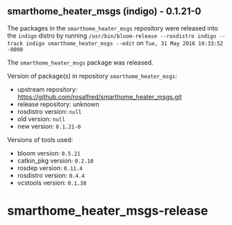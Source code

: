 ## smarthome_heater_msgs (indigo) - 0.1.21-0

The packages in the `smarthome_heater_msgs` repository were released into the `indigo` distro by running `/usr/bin/bloom-release --rosdistro indigo --track indigo smarthome_heater_msgs --edit` on `Tue, 31 May 2016 19:33:52 -0000`

The `smarthome_heater_msgs` package was released.

Version of package(s) in repository `smarthome_heater_msgs`:

- upstream repository: https://github.com/rosalfred/smarthome_heater_msgs.git
- release repository: unknown
- rosdistro version: `null`
- old version: `null`
- new version: `0.1.21-0`

Versions of tools used:

- bloom version: `0.5.21`
- catkin_pkg version: `0.2.10`
- rosdep version: `0.11.4`
- rosdistro version: `0.4.4`
- vcstools version: `0.1.38`


# smarthome_heater_msgs-release